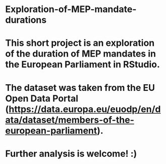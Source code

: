 # Exploration-of-MEP-mandate-durations
# This short project is an exploration of the duration of MEP mandates in the European Parliament in RStudio. 
# The dataset was taken from the EU Open Data Portal (https://data.europa.eu/euodp/en/data/dataset/members-of-the-european-parliament). 

# Further analysis is welcome! :) 
